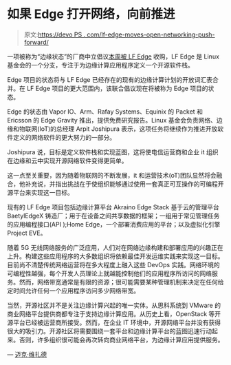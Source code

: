 # 如果 Edge 打开网络，向前推进

> 原文:[https://devo PS . com/lf-edge-moves-open-networking-push-forward/](https://devops.com/lf-edge-moves-open-networking-push-forward/)

一项被称为“边缘状态”的厂商中立倡议[本周被 LF Edge](https://www.prnewswire.com/news-releases/state-of-the-edge-merges-with-lf-edge-to-provide-unified-edge-computing-thought-leadership-301037527.html) 收购，LF Edge 是 Linux 基金会的一个分支，专注于为边缘计算应用程序定义一个开源软件栈。

Edge 项目的状态将与 LF Edge 已经存在的现有的边缘计算计划的开放词汇表合并。在 LF Edge 项目的更大范围内，该联合倡议现在将被称为 Edge 项目的状态。

Edge 的状态由 Vapor IO、Arm、Rafay Systems、Equinix 的 Packet 和 Ericsson 的 Edge Gravity 推出，提供免费研究报告。Linux 基金会负责网络、边缘和物联网(IoT)的总经理 Arpit Joshipura 表示，这项任务将继续作为推进开放软件定义的网络软件的更大努力的一部分。

Joshipura 说，目标是定义软件栈和实现蓝图，这将使电信运营商和企业 it 组织在边缘和云中实现开源网络软件变得更简单。

这一点至关重要，因为随着物联网的不断发展，it 和运营技术(oT)团队显然将会融合，他补充说，并指出挑战在于使组织能够通过使用一套真正可互操作的可编程开源平台来实现这一目标。

现有的 LF Edge 项目包括边缘计算平台 Akraino Edge Stack 基于云的管理平台 BaetylEdgeX 铸造厂；用于在设备之间共享数据的框架；一组用于常见管理任务的应用编程接口(API );Home Edge，一个部署消费应用的平台；以及虚拟化引擎 Project EVE。

随着 5G 无线网络服务的广泛应用，人们对在网络边缘构建和部署应用的兴趣正在上升。构建这些应用程序的大多数组织将依赖最佳开发运维实践来实现这一目标。目前尚不清楚传统网络运营将在多大程度上融入这些 DevOps 实践。网络环境的可编程性越强，每个开发人员理论上就越能控制他们的应用程序所访问的网络服务。然而，网络带宽通常是有限的资源；很可能需要某种管理机制来决定在任何给定时间允许任何一个应用程序访问多少网络带宽。

当然，开源社区并不是关注边缘计算兴起的唯一实体。从思科系统到 VMware 的商业网络平台提供商都专注于支持边缘计算应用。从历史上看，OpenStack 等开源平台已经被运营商所接受。然而，在企业 IT 环境中，开源网络平台并没有获得很大的吸引力。开源社区将需要围绕一套平台和边缘计算平台的蓝图迅速行动起来。否则，许多组织很可能会再次转向商业网络平台，为边缘计算应用提供服务。

— [迈克·维扎德](https://devops.com/author/mike-vizard/)